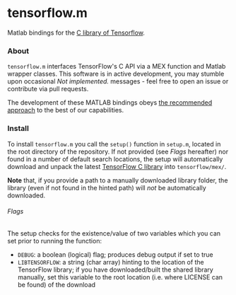 # tensorflow.m

Matlab bindings for the [C library of Tensorflow](https://www.tensorflow.org/install/lang_c).

### About
`tensorflow.m` interfaces TensorFlow's C API via a MEX function and Matlab wrapper classes. This software is in active development, you may stumble upon occasional *Not implemented.* messages - feel free to open an issue or contribute via pull requests.

The development of these MATLAB bindings obeys [the recommended approach](https://github.com/tensorflow/docs/blob/master/site/en/r1/guide/extend/bindings.md) to the best of our capabilities.

### Install

To install `tensorflow.m` you call the `setup()` function in `setup.m`, located in the root directory of the repository. If not provided (see *Flags* hereafter) nor found in a number of default search locations, the setup will automatically download and unpack the latest [TensorFlow C library](https://www.tensorflow.org/install/lang_c) into `tensorflow/mex/`.

**Note** that, if you provide a path to a manually downloaded library folder, the library (even if not found in the hinted path) will *not* be automatically downloaded.

###### Flags
The setup checks for the existence/value of two variables which you can set prior to running the function:

- `DEBUG`: a boolean (logical) flag; produces debug output if set to true
- `LIBTENSORFLOW`: a string (char array) hinting to the location of the TensorFlow library; if you have downloaded/built the shared library manually, set this variable to the root location (i.e. where LICENSE can be found) of the download
